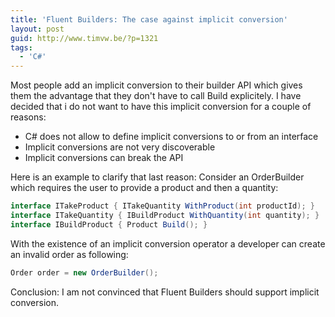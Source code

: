 ```yaml
---
title: 'Fluent Builders: The case against implicit conversion'
layout: post
guid: http://www.timvw.be/?p=1321
tags:
  - 'C#'
---
```

Most people add an implicit conversion to their builder API which gives them the advantage that they don't have to call Build explicitely. I have decided that i do not want to have this implicit conversion for a couple of reasons:

  * C# does not allow to define implicit conversions to or from an interface
  * Implicit conversions are not very discoverable
  * Implicit conversions can break the API

Here is an example to clarify that last reason: Consider an OrderBuilder which requires the user to provide a product and then a quantity:

```csharp
interface ITakeProduct { ITakeQuantity WithProduct(int productId); }
interface ITakeQuantity { IBuildProduct WithQuantity(int quantity); }
interface IBuildProduct { Product Build(); }
```

With the existence of an implicit conversion operator a developer can create an invalid order as following:

```csharp
Order order = new OrderBuilder();
```

Conclusion: I am not convinced that Fluent Builders should support implicit conversion.
